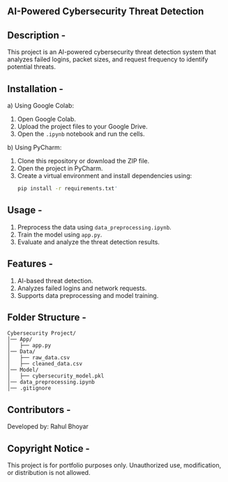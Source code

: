 ## AI-Powered Cybersecurity Threat Detection

## Description -
This project is an AI-powered cybersecurity threat detection system that analyzes failed logins, packet sizes, and request frequency to identify potential threats.

## Installation -
a) Using Google Colab:
1. Open Google Colab.
2. Upload the project files to your Google Drive.
3. Open the `.ipynb` notebook and run the cells.
   
b) Using PyCharm:
1. Clone this repository or download the ZIP file.
2. Open the project in PyCharm.
3. Create a virtual environment and install dependencies using:
   ```sh
   pip install -r requirements.txt'
   ```
## Usage -
1. Preprocess the data using `data_preprocessing.ipynb`.
2. Train the model using `app.py`.
3. Evaluate and analyze the threat detection results.
   
## Features -
1) AI-based threat detection.
2) Analyzes failed logins and network requests.
3) Supports data preprocessing and model training.

## Folder Structure -
```
Cybersecurity Project/
│── App/
│   ├── app.py
│── Data/
│   ├── raw_data.csv
│   ├── cleaned_data.csv
│── Model/
│   ├── cybersecurity_model.pkl
│── data_preprocessing.ipynb
│── .gitignore
```
## Contributors -
Developed by: Rahul Bhoyar

## Copyright Notice -
This project is for portfolio purposes only. Unauthorized use, modification, or distribution is not allowed. 
